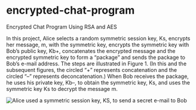 # encrypted-chat-program
 Encrypted Chat Program Using RSA and AES

In this project, Alice selects a random symmetric session key, Ks, encrypts her message, m, with the symmetric key, encrypts the symmetric key with Bob’s public key, Kb+, concatenates the encrypted message and the encrypted symmetric key to form a “package” and sends the package to Bob’s e-mail address. The steps are illustrated in Figure 1. (In this and the subsequent figures, the circled “+” represents concatenation and the circled “–” represents deconcatenation.) When Bob receives the package, he uses his private key, Kb–, to obtain the symmetric key, Ks, and uses the symmetric key Ks to decrypt the message m.

![Alice used a symmetric session key, KS, to send a secret e-mail to Bob](/images/logo.png)
